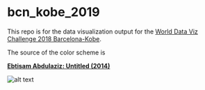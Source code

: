 # bcn_kobe_2019

This repo is for the data visualization output for the [World Data Viz Challenge 2018 Barcelona-Kobe](https://opendata-ajuntament.barcelona.cat/en/data-viz-kobe-2019).


The source of the color scheme is

**[Ebtisam Abdulaziz: Untitled (2014)](https://www.artistebtisamaziz.com/2014.html)**

![alt text](https://www.artistebtisamaziz.com/uploads/1/1/3/6/113644921/picture98_orig.jpg "Ebtisam Abdulaziz: Untitled (2014)")
